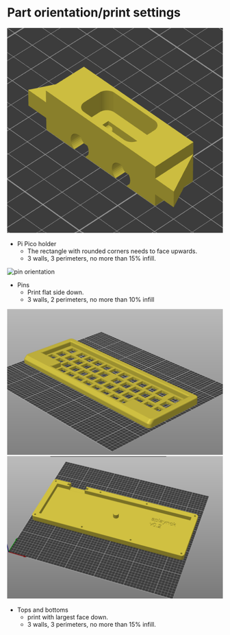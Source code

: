 # Part orientation/print settings
![pph orientation](/images/pph_orientation.png)
- Pi Pico holder
  - The rectangle with rounded corners needs to face upwards.
  - 3 walls, 3 perimeters, no more than 15% infill.

![pin orientation](/images/pih_orientation.png)
- Pins
  - Print flat side down.
  - 3 walls, 2 perimeters, no more than 10% infill

![top orientation](/images/top_orientation.png)
![bottom orientation](/images/bottom_orientation.png)
- Tops and bottoms
  - print with largest face down.
  - 3 walls, 3 perimeters, no more than 15% infill.
